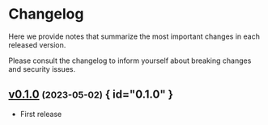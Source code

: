 # Changelog

Here we provide notes that summarize the most important changes in each released version.

Please consult the changelog to inform yourself about breaking changes and security issues.

## [v0.1.0](https://github.com/apirogov/test-python-cookiecutter-app/tree/v0.1.0) <small>(2023-05-02)</small> { id="0.1.0" }

* First release

